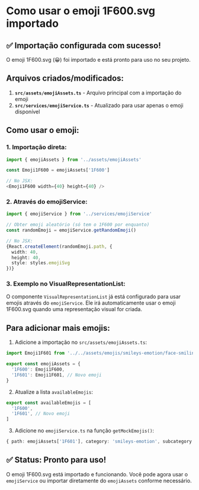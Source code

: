 # Como usar o emoji 1F600.svg importado

## ✅ Importação configurada com sucesso!

O emoji 1F600.svg (😀) foi importado e está pronto para uso no seu projeto.

## Arquivos criados/modificados:

1. **`src/assets/emojiAssets.ts`** - Arquivo principal com a importação do emoji
2. **`src/services/emojiService.ts`** - Atualizado para usar apenas o emoji disponível

## Como usar o emoji:

### 1. Importação direta:
```typescript
import { emojiAssets } from '../assets/emojiAssets'

const Emoji1F600 = emojiAssets['1F600']

// No JSX:
<Emoji1F600 width={40} height={40} />
```

### 2. Através do emojiService:
```typescript
import { emojiService } from '../services/emojiService'

// Obter emoji aleatório (só tem o 1F600 por enquanto)
const randomEmoji = emojiService.getRandomEmoji()

// No JSX:
{React.createElement(randomEmoji.path, {
  width: 40,
  height: 40,
  style: styles.emojiSvg
})}
```

### 3. Exemplo no VisualRepresentationList:
O componente `VisualRepresentationList` já está configurado para usar emojis através do `emojiService`. Ele irá automaticamente usar o emoji 1F600.svg quando uma representação visual for criada.

## Para adicionar mais emojis:

1. Adicione a importação no `src/assets/emojiAssets.ts`:
```typescript
import Emoji1F601 from '../../assets/emojis/smileys-emotion/face-smiling/1F601.svg'

export const emojiAssets = {
  '1F600': Emoji1F600,
  '1F601': Emoji1F601, // Novo emoji
}
```

2. Atualize a lista `availableEmojis`:
```typescript
export const availableEmojis = [
  '1F600',
  '1F601', // Novo emoji
]
```

3. Adicione no `emojiService.ts` na função `getMockEmojis()`:
```typescript
{ path: emojiAssets['1F601'], category: 'smileys-emotion', subcategory: 'face-smiling', filename: '1F601.svg', unicode: '1F601' }
```

## ✅ Status: Pronto para uso!

O emoji 1F600.svg está importado e funcionando. Você pode agora usar o `emojiService` ou importar diretamente do `emojiAssets` conforme necessário.
